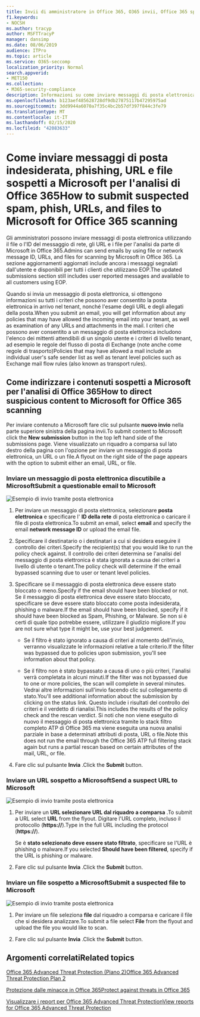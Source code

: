 ```yaml
---
title: Invii di amministratore in Office 365, O365 invii, Office 365 spam problem, O365 false negative, Submit phishing in Office 365, inviare la posta elettronica per l'analisi, la posta elettronica sospetti in Office 365, analizzare una posta elettronica, avere Microsoft Scan per phishing, avere Microsoft Scan per la posta indesiderata, invio posta elettronica, inviare messaggi di posta elettronica, messaggi di posta elettronica dodgy, cattiva attore, posta elettronica sospetta, non attendibile, segnalare messaggi di phishing a Microsoft, segnalare messaggi di posta elettronica di phishing a Microsoft, segnalare e-mail dannose a Microsoft, segnalare la posta indesiderata a Microsoft, segnalare il malware nella posta elettronica a Microsoft, spam messaggi di posta elettronica in posta in arrivo Office 365, virus in e-mail Office 365
f1.keywords:
- NOCSH
ms.author: tracyp
author: MSFTTracyP
manager: dansimp
ms.date: 08/06/2019
audience: ITPro
ms.topic: article
ms.service: O365-seccomp
localization_priority: Normal
search.appverid:
- MET150
ms.collection:
- M365-security-compliance
description: Informazioni su come inviare messaggi di posta elettronica sospetti, sospette mail di phishing, spam e altre potenzialmente nocive, URL e file dal tenant di Office 365 a Microsoft per l'analisi.
ms.openlocfilehash: b123aef485628728df9db27875117b47295975ad
ms.sourcegitcommit: 3dd9944a6070a7f35c4bc2b57df397f844c3fe79
ms.translationtype: MT
ms.contentlocale: it-IT
ms.lasthandoff: 02/15/2020
ms.locfileid: "42083633"
---
```

# <a name="how-to-submit-suspected-spam-phish-urls-and-files-to-microsoft-for-office-365-scanning"></a><span data-ttu-id="2ab80-103">Come inviare messaggi di posta indesiderata, phishing, URL e file sospetti a Microsoft per l'analisi di Office 365</span><span class="sxs-lookup"><span data-stu-id="2ab80-103">How to submit suspected spam, phish, URLs, and files to Microsoft for Office 365 scanning</span></span>

<span data-ttu-id="2ab80-104">Gli amministratori possono inviare messaggi di posta elettronica utilizzando il file o l'ID del messaggio di rete, gli URL e i file per l'analisi da parte di Microsoft in Office 365.</span><span class="sxs-lookup"><span data-stu-id="2ab80-104">Admins can send emails by using file or network message ID, URLs, and files for scanning by Microsoft in Office 365.</span></span>
<span data-ttu-id="2ab80-105">La sezione aggiornamenti aggiornati include ancora i messaggi segnalati dall'utente e disponibili per tutti i clienti che utilizzano EOP.</span><span class="sxs-lookup"><span data-stu-id="2ab80-105">The updated submissions section still includes user reported messages and available to all customers using EOP.</span></span>

<span data-ttu-id="2ab80-106">Quando si invia un messaggio di posta elettronica, si ottengono informazioni su tutti i criteri che possono aver consentito la posta elettronica in arrivo nel tenant, nonché l'esame degli URL e degli allegati della posta.</span><span class="sxs-lookup"><span data-stu-id="2ab80-106">When you submit an email, you will get information about any policies that may have allowed the incoming email into your tenant, as well as examination of any URLs and attachments in the mail.</span></span> <span data-ttu-id="2ab80-107">I criteri che possono aver consentito a un messaggio di posta elettronica includono l'elenco dei mittenti attendibili di un singolo utente e i criteri di livello tenant, ad esempio le regole del flusso di posta di Exchange (note anche come regole di trasporto)</span><span class="sxs-lookup"><span data-stu-id="2ab80-107">Policies that may have allowed a mail include an individual user's safe sender list as well as tenant level policies such as Exchange mail flow rules (also known as transport rules).</span></span>

## <a name="how-to-direct-suspicious-content-to-microsoft-for-office-365-scanning"></a><span data-ttu-id="2ab80-108">Come indirizzare i contenuti sospetti a Microsoft per l'analisi di Office 365</span><span class="sxs-lookup"><span data-stu-id="2ab80-108">How to direct suspicious content to Microsoft for Office 365 scanning</span></span>

<span data-ttu-id="2ab80-109">Per inviare contenuto a Microsoft fare clic sul pulsante **nuovo invio** nella parte superiore sinistra della pagina invii.</span><span class="sxs-lookup"><span data-stu-id="2ab80-109">To submit content to Microsoft click the **New submission** button in the top left hand side of the submissions page.</span></span> <span data-ttu-id="2ab80-110">Viene visualizzato un riquadro a comparsa sul lato destro della pagina con l'opzione per inviare un messaggio di posta elettronica, un URL o un file.</span><span class="sxs-lookup"><span data-stu-id="2ab80-110">A flyout on the right side of the page appears with the option to submit either an email, URL, or file.</span></span>

### <a name="submit-a-questionable-email-to-microsoft"></a><span data-ttu-id="2ab80-111">Inviare un messaggio di posta elettronica discutibile a Microsoft</span><span class="sxs-lookup"><span data-stu-id="2ab80-111">Submit a questionable email to Microsoft</span></span>

![Esempio di invio tramite posta elettronica](../../media/submission-flyout-email.PNG)

1. <span data-ttu-id="2ab80-113">Per inviare un messaggio di posta elettronica, selezionare **posta elettronica** e specificare l' **ID della rete** di posta elettronica o caricare il file di posta elettronica.</span><span class="sxs-lookup"><span data-stu-id="2ab80-113">To submit an email, select **email** and specify the email **network message ID** or upload the email file.</span></span>

2. <span data-ttu-id="2ab80-114">Specificare il destinatario o i destinatari a cui si desidera eseguire il controllo dei criteri.</span><span class="sxs-lookup"><span data-stu-id="2ab80-114">Specify the recipient(s) that you would like to run the policy check against.</span></span> <span data-ttu-id="2ab80-115">Il controllo dei criteri determina se l'analisi del messaggio di posta elettronica è stata ignorata a causa dei criteri a livello di utente o tenant.</span><span class="sxs-lookup"><span data-stu-id="2ab80-115">The policy check will determine if the email bypassed scanning due to user or tenant level policies.</span></span>

3. <span data-ttu-id="2ab80-116">Specificare se il messaggio di posta elettronica deve essere stato bloccato o meno.</span><span class="sxs-lookup"><span data-stu-id="2ab80-116">Specify if the email should have been blocked or not.</span></span> <span data-ttu-id="2ab80-117">Se il messaggio di posta elettronica deve essere stato bloccato, specificare se deve essere stato bloccato come posta indesiderata, phishing o malware.</span><span class="sxs-lookup"><span data-stu-id="2ab80-117">If the email should have been blocked, specify if it should have been blocked as Spam, Phishing, or Malware.</span></span> <span data-ttu-id="2ab80-118">Se non si è certi di quale tipo potrebbe essere, utilizzare il giudizio migliore.</span><span class="sxs-lookup"><span data-stu-id="2ab80-118">If you are not sure what type it might be, use your best judgement.</span></span>

   - <span data-ttu-id="2ab80-119">Se il filtro è stato ignorato a causa di criteri al momento dell'invio, verranno visualizzate le informazioni relative a tale criterio.</span><span class="sxs-lookup"><span data-stu-id="2ab80-119">If the filter was bypassed due to policies upon submission, you'll see information about that policy.</span></span>

   - <span data-ttu-id="2ab80-120">Se il filtro non è stato bypassato a causa di uno o più criteri, l'analisi verrà completata in alcuni minuti.</span><span class="sxs-lookup"><span data-stu-id="2ab80-120">If the filter was not bypassed due to one or more policies, the scan will complete in several minutes.</span></span> <span data-ttu-id="2ab80-121">Vedrai altre informazioni sull'invio facendo clic sul collegamento di stato.</span><span class="sxs-lookup"><span data-stu-id="2ab80-121">You'll see additional information about the submission by clicking on the status link.</span></span> <span data-ttu-id="2ab80-122">Questo include i risultati del controllo dei criteri e il verdetto di rianalisi.</span><span class="sxs-lookup"><span data-stu-id="2ab80-122">This includes the results of the policy check and the rescan verdict.</span></span> <span data-ttu-id="2ab80-123">Si noti che non viene eseguito di nuovo il messaggio di posta elettronica tramite lo stack filtro completo ATP di Office 365 ma viene eseguita una nuova analisi parziale in base a determinati attributi di posta, URL o file.</span><span class="sxs-lookup"><span data-stu-id="2ab80-123">Note this does not run the email through the Office 365 ATP full filtering stack again but runs a partial rescan based on certain attributes of the mail, URL, or file.</span></span>

4. <span data-ttu-id="2ab80-124">Fare clic sul pulsante **Invia** .</span><span class="sxs-lookup"><span data-stu-id="2ab80-124">Click the **Submit** button.</span></span>

### <a name="send-a-suspect-url-to-microsoft"></a><span data-ttu-id="2ab80-125">Inviare un URL sospetto a Microsoft</span><span class="sxs-lookup"><span data-stu-id="2ab80-125">Send a suspect URL to Microsoft</span></span>

![Esempio di invio tramite posta elettronica](../../media/submission-url-flyout.png)

1. <span data-ttu-id="2ab80-127">Per inviare un **URL selezionare URL dal riquadro a comparsa** .</span><span class="sxs-lookup"><span data-stu-id="2ab80-127">To submit a URL select **URL** from the flyout.</span></span> <span data-ttu-id="2ab80-128">Digitare l'URL completo, incluso il protocollo (**https://**).</span><span class="sxs-lookup"><span data-stu-id="2ab80-128">Type in the full URL including the protocol (**https://**).</span></span>

   <span data-ttu-id="2ab80-129">Se è **stato selezionato deve essere stato filtrato**, specificare se l'URL è phishing o malware.</span><span class="sxs-lookup"><span data-stu-id="2ab80-129">If you selected **Should have been filtered**, specify if the URL is phishing or malware.</span></span>

2. <span data-ttu-id="2ab80-130">Fare clic sul pulsante **Invia** .</span><span class="sxs-lookup"><span data-stu-id="2ab80-130">Click the **Submit** button.</span></span>

### <a name="submit-a-suspected-file-to-microsoft"></a><span data-ttu-id="2ab80-131">Inviare un file sospetto a Microsoft</span><span class="sxs-lookup"><span data-stu-id="2ab80-131">Submit a suspected file to Microsoft</span></span>

![Esempio di invio tramite posta elettronica](../../media/submission-file-flyout.PNG)

1. <span data-ttu-id="2ab80-133">Per inviare un file seleziona **file** dal riquadro a comparsa e caricare il file che si desidera analizzare.</span><span class="sxs-lookup"><span data-stu-id="2ab80-133">To submit a file select **File** from the flyout and upload the file you would like to scan.</span></span>

2. <span data-ttu-id="2ab80-134">Fare clic sul pulsante **Invia** .</span><span class="sxs-lookup"><span data-stu-id="2ab80-134">Click the **Submit** button.</span></span>

## <a name="related-topics"></a><span data-ttu-id="2ab80-135">Argomenti correlati</span><span class="sxs-lookup"><span data-stu-id="2ab80-135">Related topics</span></span>

[<span data-ttu-id="2ab80-136">Office 365 Advanced Threat Protection (Piano 2)</span><span class="sxs-lookup"><span data-stu-id="2ab80-136">Office 365 Advanced Threat Protection Plan 2</span></span>](office-365-ti.md)

[<span data-ttu-id="2ab80-137">Protezione dalle minacce in Office 365</span><span class="sxs-lookup"><span data-stu-id="2ab80-137">Protect against threats in Office 365</span></span>](protect-against-threats.md)

[<span data-ttu-id="2ab80-138">Visualizzare i report per Office 365 Advanced Threat Protection</span><span class="sxs-lookup"><span data-stu-id="2ab80-138">View reports for Office 365 Advanced Threat Protection</span></span>](view-reports-for-atp.md)
